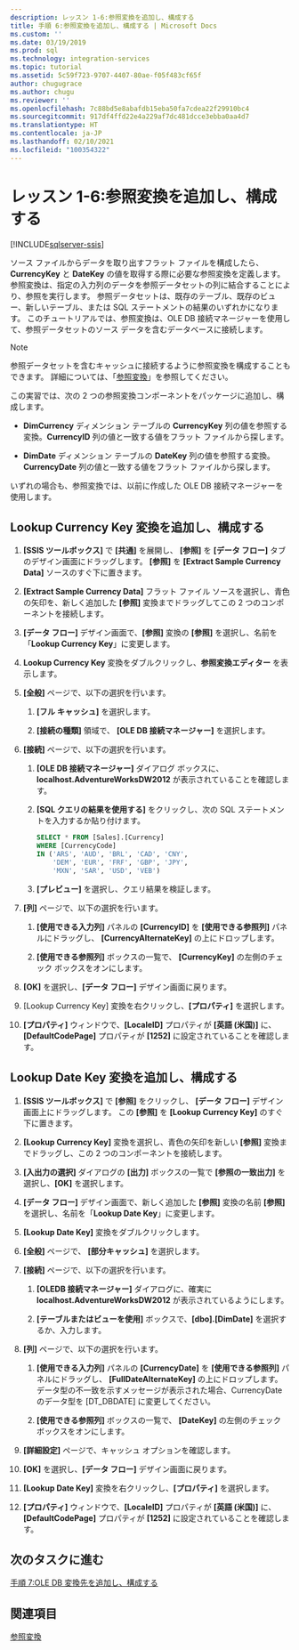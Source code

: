 ```yaml
---
description: レッスン 1-6:参照変換を追加し、構成する
title: 手順 6:参照変換を追加し、構成する | Microsoft Docs
ms.custom: ''
ms.date: 03/19/2019
ms.prod: sql
ms.technology: integration-services
ms.topic: tutorial
ms.assetid: 5c59f723-9707-4407-80ae-f05f483cf65f
author: chugugrace
ms.author: chugu
ms.reviewer: ''
ms.openlocfilehash: 7c88bd5e8abafdb15eba50fa7cdea22f29910bc4
ms.sourcegitcommit: 917df4ffd22e4a229af7dc481dcce3ebba0aa4d7
ms.translationtype: HT
ms.contentlocale: ja-JP
ms.lasthandoff: 02/10/2021
ms.locfileid: "100354322"
---
```

# <a name="lesson-1-6-add-and-configure-the-lookup-transformations"></a>レッスン 1-6:参照変換を追加し、構成する

[!INCLUDE[sqlserver-ssis](../includes/applies-to-version/sqlserver-ssis.md)]



ソース ファイルからデータを取り出すフラット ファイルを構成したら、**CurrencyKey** と **DateKey** の値を取得する際に必要な参照変換を定義します。 参照変換は、指定の入力列のデータを参照データセットの列に結合することにより、参照を実行します。 参照データセットは、既存のテーブル、既存のビュー、新しいテーブル、または SQL ステートメントの結果のいずれかになります。 このチュートリアルでは、参照変換は、OLE DB 接続マネージャーを使用して、参照データセットのソース データを含むデータベースに接続します。  
  
> [!NOTE]  
> 参照データセットを含むキャッシュに接続するように参照変換を構成することもできます。 詳細については、「[参照変換](../integration-services/data-flow/transformations/lookup-transformation.md)」を参照してください。  
  
この実習では、次の 2 つの参照変換コンポーネントをパッケージに追加し、構成します。  
  
-   **DimCurrency** ディメンション テーブルの **CurrencyKey** 列の値を参照する変換。**CurrencyID** 列の値と一致する値をフラット ファイルから探します。  
  
-   **DimDate** ディメンション テーブルの **DateKey** 列の値を参照する変換。**CurrencyDate** 列の値と一致する値をフラット ファイルから探します。  
  
いずれの場合も、参照変換では、以前に作成した OLE DB 接続マネージャーを使用します。  
  
## <a name="add-and-configure-the-lookup-currency-key-transformation"></a>Lookup Currency Key 変換を追加し、構成する  
  
1.  **[SSIS ツールボックス]** で **[共通]** を展開し、 **[参照]** を **[データ フロー]** タブのデザイン画面にドラッグします。 **[参照]** を **[Extract Sample Currency Data]** ソースのすぐ下に置きます。  
  
2.  **[Extract Sample Currency Data]** フラット ファイル ソースを選択し、青色の矢印を、新しく追加した **[参照]** 変換までドラッグしてこの 2 つのコンポーネントを接続します。  
  
3.  **[データ フロー]** デザイン画面で、**[参照]** 変換の **[参照]** を選択し、名前を「**Lookup Currency Key**」に変更します。  
  
4.  **Lookup Currency Key** 変換をダブルクリックし、**参照変換エディター** を表示します。  
  
5.  **[全般]** ページで、以下の選択を行います。  
  
    1.  **[フル キャッシュ]** を選択します。  
  
    2.  **[接続の種類]** 領域で、 **[OLE DB 接続マネージャー]** を選択します。  
  
6.  **[接続]** ページで、以下の選択を行います。  
  
    1.  **[OLE DB 接続マネージャー]** ダイアログ ボックスに、 **localhost.AdventureWorksDW2012** が表示されていることを確認します。  
  
    2.  **[SQL クエリの結果を使用する]** をクリックし、次の SQL ステートメントを入力するか貼り付けます。  
  
        ```sql
        SELECT * FROM [Sales].[Currency]
        WHERE [CurrencyCode]
        IN ('ARS', 'AUD', 'BRL', 'CAD', 'CNY',
            'DEM', 'EUR', 'FRF', 'GBP', 'JPY',
            'MXN', 'SAR', 'USD', 'VEB')
        ```  
    3.  **[プレビュー]** を選択し、クエリ結果を検証します。
  
7.  **[列]** ページで、以下の選択を行います。  
  
    1.  **[使用できる入力列]** パネルの **[CurrencyID]** を **[使用できる参照列]** パネルにドラッグし、 **[CurrencyAlternateKey]** の上にドロップします。  
  
    2.  **[使用できる参照列]** ボックスの一覧で、 **[CurrencyKey]** の左側のチェック ボックスをオンにします。  
  
8.  **[OK]** を選択し、**[データ フロー]** デザイン画面に戻ります。  
  
9. [Lookup Currency Key] 変換を右クリックし、**[プロパティ]** を選択します。  
  
10. **[プロパティ]** ウィンドウで、**[LocaleID]** プロパティが **[英語 (米国)]** に、**[DefaultCodePage]** プロパティが **[1252]** に設定されていることを確認します。  
  
## <a name="add-and-configure-the-lookup-date-key-transformation"></a>Lookup Date Key 変換を追加し、構成する  
  
1.  **[SSIS ツールボックス]** で **[参照]** をクリックし、 **[データ フロー]** デザイン画面上にドラッグします。 この **[参照]** を **[Lookup Currency Key]** のすぐ下に置きます。  
  
2.  **[Lookup Currency Key]** 変換を選択し、青色の矢印を新しい **[参照]** 変換までドラッグし、この 2 つのコンポーネントを接続します。  
  
3.  **[入出力の選択]** ダイアログの **[出力]** ボックスの一覧で **[参照の一致出力]** を選択し、**[OK]** を選択します。  
  
4.  **[データ フロー]** デザイン画面で、新しく追加した **[参照]** 変換の名前 **[参照]** を選択し、名前を「**Lookup Date Key**」に変更します。  
  
5.  **[Lookup Date Key]** 変換をダブルクリックします。  
  
6.  **[全般]** ページで、 **[部分キャッシュ]** を選択します。  
  
7.  **[接続]** ページで、以下の選択を行います。  
  
    1.  **[OLEDB 接続マネージャー]** ダイアログに、確実に **localhost.AdventureWorksDW2012** が表示されているようにします。  
  
    2.  **[テーブルまたはビューを使用]** ボックスで、**[dbo].[DimDate]** を選択するか、入力します。  
  
8.  **[列]** ページで、以下の選択を行います。  
  
    1.  **[使用できる入力列]** パネルの **[CurrencyDate]** を **[使用できる参照列]** パネルにドラッグし、 **[FullDateAlternateKey]** の上にドロップします。  データ型の不一致を示すメッセージが表示された場合、CurrencyDate のデータ型を [DT_DBDATE] に変更してください。
  
    2.  **[使用できる参照列]** ボックスの一覧で、 **[DateKey]** の左側のチェック ボックスをオンにします。  
  
9. **[詳細設定]** ページで、キャッシュ オプションを確認します。  
  
10. **[OK]** を選択し、**[データ フロー]** デザイン画面に戻ります。  
  
11. **[Lookup Date Key]** 変換を右クリックし、**[プロパティ]** を選択します。
  
12. **[プロパティ]** ウィンドウで、**[LocaleID]** プロパティが **[英語 (米国)]** に、**[DefaultCodePage]** プロパティが **[1252]** に設定されていることを確認します。  
  
## <a name="go-to-next-task"></a>次のタスクに進む
[手順 7:OLE DB 変換先を追加し、構成する](../integration-services/lesson-1-7-adding-and-configuring-the-ole-db-destination.md)  
  
## <a name="see-also"></a>関連項目  
[参照変換](../integration-services/data-flow/transformations/lookup-transformation.md)  
